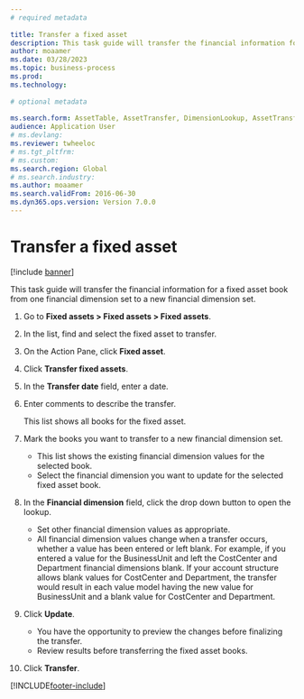 ```yaml
--- 
# required metadata 
 
title: Transfer a fixed asset
description: This task guide will transfer the financial information for a fixed asset book from one financial dimension set to a new financial dimension set. 
author: moaamer
ms.date: 03/28/2023
ms.topic: business-process 
ms.prod:  
ms.technology:  
 
# optional metadata 
 
ms.search.form: AssetTable, AssetTransfer, DimensionLookup, AssetTransferConfirmation   
audience: Application User 
# ms.devlang:  
ms.reviewer: twheeloc
# ms.tgt_pltfrm:  
# ms.custom:  
ms.search.region: Global
# ms.search.industry: 
ms.author: moaamer
ms.search.validFrom: 2016-06-30 
ms.dyn365.ops.version: Version 7.0.0 
---
```

# Transfer a fixed asset

[!include [banner](../../includes/banner.md)]

This task guide will transfer the financial information for a fixed asset book from one financial dimension set to a new financial dimension set.  

1. Go to **Fixed assets > Fixed assets > Fixed assets**.
2. In the list, find and select the fixed asset to transfer.
3. On the Action Pane, click **Fixed asset**.
4. Click **Transfer fixed assets**.
5. In the **Transfer date** field, enter a date.
6. Enter comments to describe the transfer.
    
    This list shows all books for the fixed asset.  
7. Mark the books you want to transfer to a new financial dimension set.
    * This list shows the existing financial dimension values for the selected book.  
    * Select the financial dimension you want to update for the selected fixed asset book.  
8. In the **Financial dimension** field, click the drop down button to open the lookup.
    * Set other financial dimension values as appropriate.  
    * All financial dimension values change when a transfer occurs, whether a value has been entered or left blank. For example, if you entered a value for the BusinessUnit and left the CostCenter and Department financial dimensions blank. If your account structure allows blank values for CostCenter and Department, the transfer would result in each value model having the new value for BusinessUnit and a blank value for CostCenter and Department.  
9. Click **Update**.
    * You have the opportunity to preview the changes before finalizing the transfer.  
    * Review results before transferring the fixed asset books.  
10. Click **Transfer**.



[!INCLUDE[footer-include](../../../includes/footer-banner.md)]
